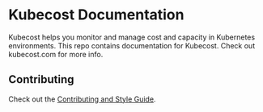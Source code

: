 Kubecost Documentation
======================

Kubecost helps you monitor and manage cost and capacity in Kubernetes environments. This repo contains documentation for Kubecost. Check out kubecost.com for more info. 

## Contributing 

Check out the [Contributing and Style Guide](https://github.com/kubecost/docs/blob/main/markdown.md).


<!--- {"article":"4407763013271","section":"1500002777682","permissiongroup":"1500001277122"} --->